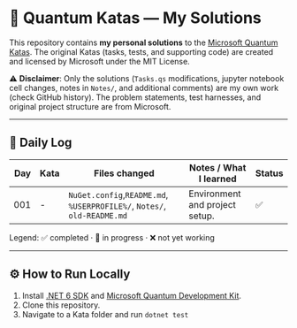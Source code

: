 # 🌌 Quantum Katas — My Solutions

This repository contains **my personal solutions** to the [Microsoft Quantum Katas](https://github.com/microsoft/QuantumKatas). The original Katas (tasks, tests, and supporting code) are created and licensed by Microsoft under the MIT License.  

⚠️ **Disclaimer**: Only the solutions (`Tasks.qs` modifications, jupyter notebook cell changes, notes in `Notes/`, and additional comments) are my own work (check GitHub history). The problem statements, test harnesses, and original project structure are from Microsoft.

---

## 🧩 Daily Log

| Day | Kata             | Files changed          | Notes / What I learned         | Status |
|----:|------------------|------------------------|--------------------------------|--------|
| 001 | -                | `NuGet.config`,`README.md`, `%USERPROFILE%/`, `Notes/`, `old-README.md`  | Environment and project setup. | ✅ |

Legend: ✅ completed · 🔄 in progress · ❌ not yet working

---

## ⚙️ How to Run Locally

1. Install [.NET 6 SDK](https://dotnet.microsoft.com/download/dotnet/6.0) and [Microsoft Quantum Development Kit](https://learn.microsoft.com/azure/quantum/install-command-line-qdk).
2. Clone this repository.
3. Navigate to a Kata folder and run `dotnet test`
